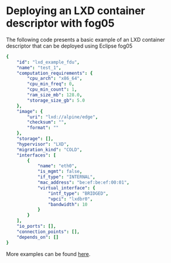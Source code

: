 # Deploying an LXD container descriptor with fog05

The following code presents a basic example of an LXD container descriptor that can be deployed using Eclipse fog05

```yaml
{
    "id": "lxd_example_fdu",
    "name": "test_1",
    "computation_requirements": {
        "cpu_arch": "x86_64",
        "cpu_min_freq": 0,
        "cpu_min_count": 1,
        "ram_size_mb": 128.0,
        "storage_size_gb": 5.0
    },
    "image": {
        "uri": "lxd://alpine/edge",
        "checksum": "",
        "format": ""
    },
    "storage": [],
    "hypervisor": "LXD",
    "migration_kind": "COLD",
    "interfaces": [
        {
            "name": "eth0",
            "is_mgmt": false,
            "if_type": "INTERNAL",
            "mac_address": "be:ef:be:ef:00:01",
            "virtual_interface": {
                "intf_type": "BRIDGED",
                "vpci": "lxdbr0",
                "bandwidth": 10
            }
        }
    ],
    "io_ports": [],
    "connection_points": [],
    "depends_on": []
}
```

More examples can be found [here](https://github.com/eclipse-fog05/examples).




